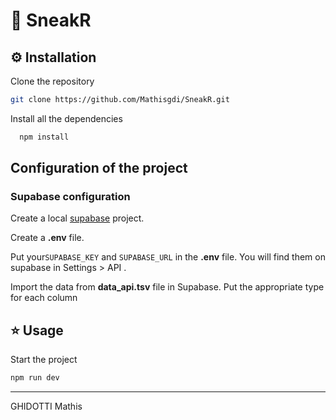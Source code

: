 # 🚀 SneakR

## ⚙️ Installation 

Clone the repository
```bash
git clone https://github.com/Mathisgdi/SneakR.git 
```

Install all the dependencies
```bash
  npm install 
```
## Configuration of the project 
### Supabase configuration 
Create a local [supabase](https://supabase.com/ ) project.

Create a **.env** file. 

Put your``SUPABASE_KEY`` and ``SUPABASE_URL`` in the **.env** file. You will find them on supabase in Settings > API .


Import the data from **data_api.tsv** file in Supabase. Put the appropriate type for each column


## ⭐ Usage
Start the project 
```bash
npm run dev
```

---
GHIDOTTI Mathis
